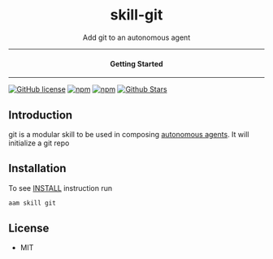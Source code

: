 <div align="center">
  <h1>skill-git</h1>
</div>

<div align="center">  
Add git to an autonomous agent
</div>

---

<div align="center">
<h4>Getting Started</h4>
</div>
  
---
  

[![GitHub license](https://img.shields.io/badge/license-MIT-blue.svg)](https://github.com/melvincarvalho/skill-git/blob/gh-pages/LICENSE)
[![npm](https://img.shields.io/npm/v/skill-git)](https://npmjs.com/package/skill-git)
[![npm](https://img.shields.io/npm/dw/skill-git.svg)](https://npmjs.com/package/skill-git)
[![Github Stars](https://img.shields.io/github/stars/melvincarvalho/skill-git.svg)](https://github.com/melvincarvalho/skill-git/)

## Introduction

git is a modular skill to be used in composing [autonomous agents](https://aam.wtf/).  It will initialize a git repo

## Installation

To see [INSTALL](INSTALL) instruction run

```sh
aam skill git
```

## License

- MIT